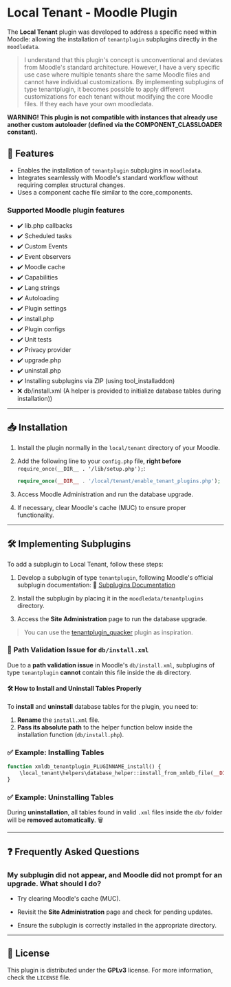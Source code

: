 
# Local Tenant - Moodle Plugin

The **Local Tenant** plugin was developed to address a specific need within Moodle: allowing the installation of `tenantplugin` subplugins directly in the `moodledata`.

> I understand that this plugin's concept is unconventional and deviates from Moodle's standard architecture. However, I have a very specific use case where multiple tenants share the same Moodle files and cannot have individual customizations.
> By implementing subplugins of type tenantplugin, it becomes possible to apply different customizations for each tenant without modifying the core Moodle files. If they each have your own moodledata.

**WARNING! This plugin is not compatible with instances that already use another custom autoloader (defined via the COMPONENT_CLASSLOADER constant).**


## 📌 Features
- Enables the installation of `tenantplugin` subplugins in `moodledata`.
- Integrates seamlessly with Moodle's standard workflow without requiring complex structural changes.
- Uses a component cache file similar to the core_components.

### Supported Moodle plugin features
- ✔️ lib.php callbacks  
- ✔️ Scheduled tasks  
- ✔️ Custom Events  
- ✔️ Event observers  
- ✔️ Moodle cache  
- ✔️ Capabilities  
- ✔️ Lang strings  
- ✔️ Autoloading  
- ✔️ Plugin settings  
- ✔️ install.php  
- ✔️ Plugin configs  
- ✔️ Unit tests  
- ✔️ Privacy provider  
- ✔️ upgrade.php  
- ✔️ uninstall.php
- ✔️ Installing subplugins via ZIP (using tool_installaddon)
- ❌ db/install.xml (A helper is provided to initialize database tables during installation))  

----------

## 📥 Installation

1.  Install the plugin normally in the `local/tenant` directory of your Moodle.
    
2.  Add the following line to your `config.php` file, **right before**  `require_once(__DIR__ . '/lib/setup.php');`:
    
    ```php
    require_once(__DIR__ . '/local/tenant/enable_tenant_plugins.php');
    ```
    
3.  Access Moodle Administration and run the database upgrade.
    
4.  If necessary, clear Moodle's cache (MUC) to ensure proper functionality.
    

----------

## 🛠 Implementing Subplugins

To add a subplugin to Local Tenant, follow these steps:

1.  Develop a subplugin of type `tenantplugin`, following Moodle's official subplugin documentation: 📄 [Subplugins Documentation](https://docs.moodle.org/dev/Subplugins)
    
2.  Install the subplugin by placing it in the `moodledata/tenantplugins` directory.
    
3.  Access the **Site Administration** page to run the database upgrade.

> You can use the [tenantplugin_quacker](https://github.com/linkisensei/tenantplugin_quacker) plugin as inspiration.

### 🚧 **Path Validation Issue for `db/install.xml`**

Due to a **path validation issue** in Moodle's `db/install.xml`, subplugins of type `tenantplugin` **cannot** contain this file inside the `db` directory.

#### 🛠 **How to Install and Uninstall Tables Properly**

To **install** and **uninstall** database tables for the plugin, you need to:

1. **Rename** the `install.xml` file.
2. **Pass its absolute path** to the helper function below inside the installation function (`db/install.php`).

### ✅ **Example: Installing Tables**

```php
function xmldb_tenantplugin_PLUGINNAME_install() {
    \local_tenant\helpers\database_helper::install_from_xmldb_file(__DIR__ . '/dbinstall.xml');
}
```

### ✅ **Example: Uninstalling Tables**
During **uninstallation**, all tables found in valid `.xml` files inside the `db/` folder will be **removed automatically**. 🗑️


----------

## ❓ Frequently Asked Questions

### My subplugin did not appear, and Moodle did not prompt for an upgrade. What should I do?

-   Try clearing Moodle's cache (MUC).
    
-   Revisit the **Site Administration** page and check for pending updates.
    
-   Ensure the subplugin is correctly installed in the appropriate directory.
    

----------

## 📄 License

This plugin is distributed under the **GPLv3** license. For more information, check the `LICENSE` file.